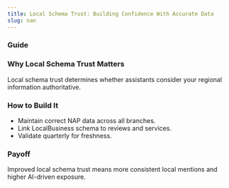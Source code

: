 ```yaml
---
title: Local Schema Trust: Building Confidence With Accurate Data
slug: nan
---
```


### Guide
### Why Local Schema Trust Matters
Local schema trust determines whether assistants consider your regional information authoritative.

### How to Build It
- Maintain correct NAP data across all branches.
- Link LocalBusiness schema to reviews and services.
- Validate quarterly for freshness.

### Payoff
Improved local schema trust means more consistent local mentions and higher AI-driven exposure.